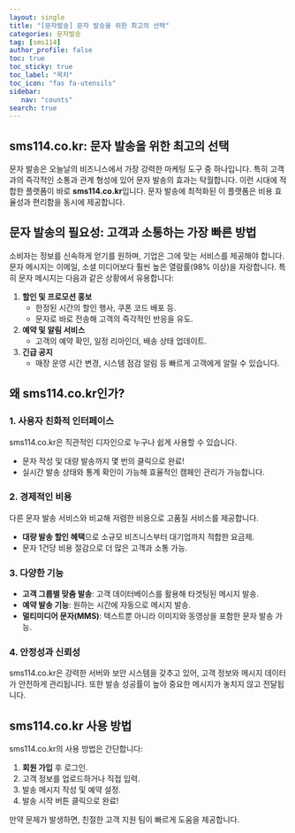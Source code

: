 ```yaml
---
layout: single
title: "[문자발송] 문자 발송을 위한 최고의 선택"
categories: 문자발송
tag: [sms114]
author_profile: false
toc: true
toc_sticky: true
toc_label: "목차"
toc_icon: "fas fa-utensils" 
sidebar:
   nav: "counts"
search: true
---
```


## **sms114.co.kr: 문자 발송을 위한 최고의 선택**

문자 발송은 오늘날의 비즈니스에서 가장 강력한 마케팅 도구 중 하나입니다. 특히 고객과의 즉각적인 소통과 관계 형성에 있어 문자 발송의 효과는 탁월합니다. 이런 시대에 적합한 플랫폼이 바로 **sms114.co.kr**입니다. 문자 발송에 최적화된 이 플랫폼은 비용 효율성과 편리함을 동시에 제공합니다.

## **문자 발송의 필요성: 고객과 소통하는 가장 빠른 방법**

소비자는 정보를 신속하게 얻기를 원하며, 기업은 그에 맞는 서비스를 제공해야 합니다. 문자 메시지는 이메일, 소셜 미디어보다 훨씬 높은 열람률(98% 이상)을 자랑합니다. 특히 문자 메시지는 다음과 같은 상황에서 유용합니다:

1. **할인 및 프로모션 홍보**
   - 한정된 시간의 할인 행사, 쿠폰 코드 배포 등.
   - 문자로 바로 전송해 고객의 즉각적인 반응을 유도.
2. **예약 및 알림 서비스**
   - 고객의 예약 확인, 일정 리마인더, 배송 상태 업데이트.
3. **긴급 공지**
   - 매장 운영 시간 변경, 시스템 점검 알림 등 빠르게 고객에게 알릴 수 있습니다.

##  **왜 sms114.co.kr인가?**

### 1. **사용자 친화적 인터페이스**

sms114.co.kr은 직관적인 디자인으로 누구나 쉽게 사용할 수 있습니다.

- 문자 작성 및 대량 발송까지 몇 번의 클릭으로 완료!
- 실시간 발송 상태와 통계 확인이 가능해 효율적인 캠페인 관리가 가능합니다.

### 2. **경제적인 비용**

다른 문자 발송 서비스와 비교해 저렴한 비용으로 고품질 서비스를 제공합니다.

- **대량 발송 할인 혜택**으로 소규모 비즈니스부터 대기업까지 적합한 요금제.
- 문자 1건당 비용 절감으로 더 많은 고객과 소통 가능.

### 3. **다양한 기능**

- **고객 그룹별 맞춤 발송**: 고객 데이터베이스를 활용해 타겟팅된 메시지 발송.
- **예약 발송 기능**: 원하는 시간에 자동으로 메시지 발송.
- **멀티미디어 문자(MMS)**: 텍스트뿐 아니라 이미지와 동영상을 포함한 문자 발송 가능.

### 4. **안정성과 신뢰성**

sms114.co.kr은 강력한 서버와 보안 시스템을 갖추고 있어, 고객 정보와 메시지 데이터가 안전하게 관리됩니다. 또한 발송 성공률이 높아 중요한 메시지가 놓치지 않고 전달됩니다.

## **sms114.co.kr 사용 방법**

sms114.co.kr의 사용 방법은 간단합니다:

1. **회원 가입** 후 로그인.
2. 고객 정보를 업로드하거나 직접 입력.
3. 발송 메시지 작성 및 예약 설정.
4. 발송 시작 버튼 클릭으로 완료!

만약 문제가 발생하면, 친절한 고객 지원 팀이 빠르게 도움을 제공합니다.